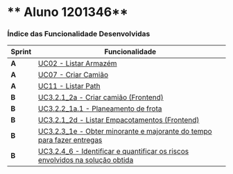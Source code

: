** Aluno 1201346**
===============================


### Índice das Funcionalidade Desenvolvidas ###

| Sprint | Funcionalidade                   |
|--------|----------------------------------|
| **A**  | [UC02 - Listar Armazém](GestArm_API_Wiki/UseCases/UC2/)            |
| **A**  | [UC07 - Criar Camião](GestArm_API_Wiki/UseCases/UC7/)              |
| **A**  | [UC11 - Listar Path](GestLog_API_Wiki/UseCases/UC11/)          |
| **B**  | [UC3.2.1_2a - Criar camião (Frontend)](GestLog_API_Wiki/UseCases/UC/)          |
| **B**  | [UC3.2.2_1a.1 - Planeamento de frota](GestLog_API_Wiki/UseCases/UC/)          |
| **B**  | [UC3.2.1_2d - Listar Empacotamentos (Frontend)](GestLog_API_Wiki/UseCases/UC/)          |
| **B**  | [UC3.2.3_1e - Obter minorante e majorante do tempo para fazer entregas](GestLog_API_Wiki/UseCases/UC/)          |
| **B**  | [UC3.2.4_6 - Identificar e quantificar os riscos envolvidos na solução obtida](GestLog_API_Wiki/UseCases/UC/)          |

